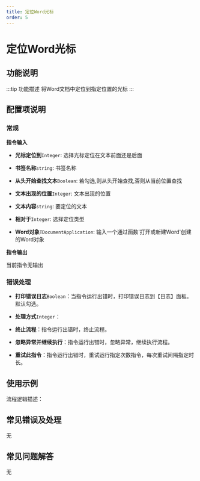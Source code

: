 ```yaml
---
title: 定位Word光标
order: 5
---
```


# 定位Word光标

## 功能说明

:::tip 功能描述
将Word文档中定位到指定位置的光标
:::

## 配置项说明

### 常规

**指令输入**

- **光标定位到**`Integer`: 选择光标定位在文本前面还是后面

- **书签名称**`string`: 书签名称

- **从头开始查找文本**`Boolean`: 若勾选,则从头开始查找,否则从当前位置查找

- **文本出现的位置**`Integer`: 文本出现的位置

- **文本内容**`string`: 要定位的文本

- **相对于**`Integer`: 选择定位类型

- **Word对象**`TDocumentApplication`: 输入一个通过函数'打开或新建Word'创建的Word对象


**指令输出**

当前指令无输出

### 错误处理

- **打印错误日志**`Boolean`：当指令运行出错时，打印错误日志到【日志】面板。默认勾选。

- **处理方式**`Integer`：

 - **终止流程**：指令运行出错时，终止流程。

 - **忽略异常并继续执行**：指令运行出错时，忽略异常，继续执行流程。

 - **重试此指令**：指令运行出错时，重试运行指定次数指令，每次重试间隔指定时长。

## 使用示例

流程逻辑描述：

## 常见错误及处理

无

## 常见问题解答

无

